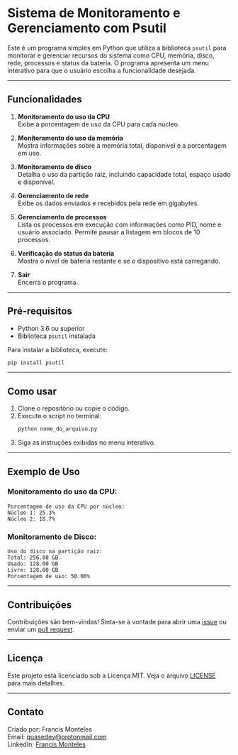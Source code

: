 # Sistema de Monitoramento e Gerenciamento com Psutil

Este é um programa simples em Python que utiliza a biblioteca `psutil` para monitorar e gerenciar recursos do sistema como CPU, memória, disco, rede, processos e status da bateria. O programa apresenta um menu interativo para que o usuário escolha a funcionalidade desejada.

---

## Funcionalidades

1. **Monitoramento do uso da CPU**  
   Exibe a porcentagem de uso da CPU para cada núcleo.

2. **Monitoramento do uso da memória**  
   Mostra informações sobre a memória total, disponível e a porcentagem em uso.

3. **Monitoramento de disco**  
   Detalha o uso da partição raiz, incluindo capacidade total, espaço usado e disponível.

4. **Gerenciamento de rede**  
   Exibe os dados enviados e recebidos pela rede em gigabytes.

5. **Gerenciamento de processos**  
   Lista os processos em execução com informações como PID, nome e usuário associado. Permite pausar a listagem em blocos de 10 processos.

6. **Verificação do status da bateria**  
   Mostra o nível de bateria restante e se o dispositivo está carregando.

0. **Sair**  
   Encerra o programa.

---

## Pré-requisitos

- Python 3.6 ou superior
- Biblioteca `psutil` instalada

Para instalar a biblioteca, execute:  
```bash
pip install psutil
```

---

## Como usar

1. Clone o repositório ou copie o código.
2. Execute o script no terminal:
   ```bash
   python nome_do_arquivo.py
   ```
3. Siga as instruções exibidas no menu interativo.

---

## Exemplo de Uso

### Monitoramento do uso da CPU:
```plaintext
Porcentagem de uso da CPU por núcleo: 
Núcleo 1: 25.3%
Núcleo 2: 18.7%
```

### Monitoramento de Disco:
```plaintext
Uso do disco na partição raiz:
Total: 256.00 GB
Usado: 128.00 GB
Livre: 128.00 GB
Porcentagem de uso: 50.00%
```
---

## Contribuições

Contribuições são bem-vindas! Sinta-se à vontade para abrir uma [issue](https://github.com/seu-usuario/seu-repositorio/issues) ou enviar um [pull request](https://github.com/seu-usuario/seu-repositorio/pulls).

---

## Licença

Este projeto está licenciado sob a Licença MIT. Veja o arquivo [LICENSE](LICENSE) para mais detalhes.

---
## Contato
Criado por: Francis Monteles  
Email: <quasedev@protonmail.com>  
LinkedIn: [Francis Monteles](https://www.linkedin.com/in/francis-monteles/)